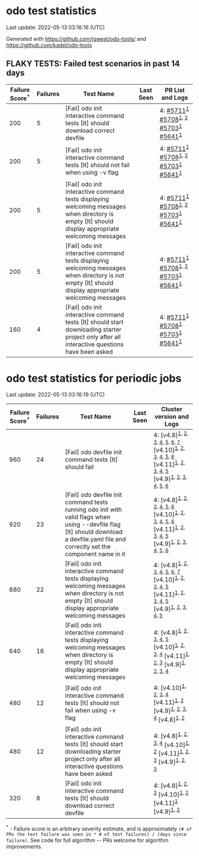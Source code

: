 # odo test statistics
Last update: 2022-05-13 03:16:16 (UTC)

Generated with https://github.com/jgwest/odo-tools/ and https://github.com/kadel/odo-tools
## FLAKY TESTS: Failed test scenarios in past 14 days
| Failure Score<sup>*</sup> | Failures | Test Name | Last Seen | PR List and Logs 
|---|---|---|---|---|
| 200 | 5 | [Fail] odo init interactive command tests [It] should download correct devfile  |  | 4: [#5711](https://github.com/openshift/odo/pull/5711)<sup>[1](https://storage.googleapis.com/origin-ci-test/pr-logs/pull/openshift_odo/5711/pull-ci-redhat-developer-odo-main-v4.10-integration-e2e/1521866141813706752/build-log.txt)</sup> [#5708](https://github.com/openshift/odo/pull/5708)<sup>[1](https://storage.googleapis.com/origin-ci-test/pr-logs/pull/openshift_odo/5708/pull-ci-redhat-developer-odo-main-v4.10-integration-e2e/1521737342371500032/build-log.txt), [2](https://storage.googleapis.com/origin-ci-test/pr-logs/pull/openshift_odo/5708/pull-ci-redhat-developer-odo-main-v4.10-integration-e2e/1521821763263008768/build-log.txt)</sup> [#5703](https://github.com/openshift/odo/pull/5703)<sup>[1](https://storage.googleapis.com/origin-ci-test/pr-logs/pull/openshift_odo/5703/pull-ci-redhat-developer-odo-main-v4.10-integration-e2e/1521762240854757376/build-log.txt)</sup> [#5641](https://github.com/openshift/odo/pull/5641)<sup>[1](https://storage.googleapis.com/origin-ci-test/pr-logs/pull/openshift_odo/5641/pull-ci-redhat-developer-odo-main-v4.10-integration-e2e/1521714207593074688/build-log.txt)</sup> 
| 200 | 5 | [Fail] odo init interactive command tests [It] should not fail when using -v flag  |  | 4: [#5711](https://github.com/openshift/odo/pull/5711)<sup>[1](https://storage.googleapis.com/origin-ci-test/pr-logs/pull/openshift_odo/5711/pull-ci-redhat-developer-odo-main-v4.10-integration-e2e/1521866141813706752/build-log.txt)</sup> [#5708](https://github.com/openshift/odo/pull/5708)<sup>[1](https://storage.googleapis.com/origin-ci-test/pr-logs/pull/openshift_odo/5708/pull-ci-redhat-developer-odo-main-v4.10-integration-e2e/1521737342371500032/build-log.txt), [2](https://storage.googleapis.com/origin-ci-test/pr-logs/pull/openshift_odo/5708/pull-ci-redhat-developer-odo-main-v4.10-integration-e2e/1521821763263008768/build-log.txt)</sup> [#5703](https://github.com/openshift/odo/pull/5703)<sup>[1](https://storage.googleapis.com/origin-ci-test/pr-logs/pull/openshift_odo/5703/pull-ci-redhat-developer-odo-main-v4.10-integration-e2e/1521762240854757376/build-log.txt)</sup> [#5641](https://github.com/openshift/odo/pull/5641)<sup>[1](https://storage.googleapis.com/origin-ci-test/pr-logs/pull/openshift_odo/5641/pull-ci-redhat-developer-odo-main-v4.10-integration-e2e/1521714207593074688/build-log.txt)</sup> 
| 200 | 5 | [Fail] odo init interactive command tests displaying welcoming messages when directory is empty [It] should display appropriate welcoming messages  |  | 4: [#5711](https://github.com/openshift/odo/pull/5711)<sup>[1](https://storage.googleapis.com/origin-ci-test/pr-logs/pull/openshift_odo/5711/pull-ci-redhat-developer-odo-main-v4.10-integration-e2e/1521866141813706752/build-log.txt)</sup> [#5708](https://github.com/openshift/odo/pull/5708)<sup>[1](https://storage.googleapis.com/origin-ci-test/pr-logs/pull/openshift_odo/5708/pull-ci-redhat-developer-odo-main-v4.10-integration-e2e/1521737342371500032/build-log.txt), [2](https://storage.googleapis.com/origin-ci-test/pr-logs/pull/openshift_odo/5708/pull-ci-redhat-developer-odo-main-v4.10-integration-e2e/1521821763263008768/build-log.txt)</sup> [#5703](https://github.com/openshift/odo/pull/5703)<sup>[1](https://storage.googleapis.com/origin-ci-test/pr-logs/pull/openshift_odo/5703/pull-ci-redhat-developer-odo-main-v4.10-integration-e2e/1521762240854757376/build-log.txt)</sup> [#5641](https://github.com/openshift/odo/pull/5641)<sup>[1](https://storage.googleapis.com/origin-ci-test/pr-logs/pull/openshift_odo/5641/pull-ci-redhat-developer-odo-main-v4.10-integration-e2e/1521714207593074688/build-log.txt)</sup> 
| 200 | 5 | [Fail] odo init interactive command tests displaying welcoming messages when directory is not empty [It] should display appropriate welcoming messages  |  | 4: [#5711](https://github.com/openshift/odo/pull/5711)<sup>[1](https://storage.googleapis.com/origin-ci-test/pr-logs/pull/openshift_odo/5711/pull-ci-redhat-developer-odo-main-v4.10-integration-e2e/1521866141813706752/build-log.txt)</sup> [#5708](https://github.com/openshift/odo/pull/5708)<sup>[1](https://storage.googleapis.com/origin-ci-test/pr-logs/pull/openshift_odo/5708/pull-ci-redhat-developer-odo-main-v4.10-integration-e2e/1521737342371500032/build-log.txt), [2](https://storage.googleapis.com/origin-ci-test/pr-logs/pull/openshift_odo/5708/pull-ci-redhat-developer-odo-main-v4.10-integration-e2e/1521821763263008768/build-log.txt)</sup> [#5703](https://github.com/openshift/odo/pull/5703)<sup>[1](https://storage.googleapis.com/origin-ci-test/pr-logs/pull/openshift_odo/5703/pull-ci-redhat-developer-odo-main-v4.10-integration-e2e/1521762240854757376/build-log.txt)</sup> [#5641](https://github.com/openshift/odo/pull/5641)<sup>[1](https://storage.googleapis.com/origin-ci-test/pr-logs/pull/openshift_odo/5641/pull-ci-redhat-developer-odo-main-v4.10-integration-e2e/1521714207593074688/build-log.txt)</sup> 
| 160 | 4 | [Fail] odo init interactive command tests [It] should start downloading starter project only after all interactive questions have been asked  |  | 4: [#5711](https://github.com/openshift/odo/pull/5711)<sup>[1](https://storage.googleapis.com/origin-ci-test/pr-logs/pull/openshift_odo/5711/pull-ci-redhat-developer-odo-main-v4.10-integration-e2e/1521866141813706752/build-log.txt)</sup> [#5708](https://github.com/openshift/odo/pull/5708)<sup>[1](https://storage.googleapis.com/origin-ci-test/pr-logs/pull/openshift_odo/5708/pull-ci-redhat-developer-odo-main-v4.10-integration-e2e/1521737342371500032/build-log.txt)</sup> [#5703](https://github.com/openshift/odo/pull/5703)<sup>[1](https://storage.googleapis.com/origin-ci-test/pr-logs/pull/openshift_odo/5703/pull-ci-redhat-developer-odo-main-v4.10-integration-e2e/1521762240854757376/build-log.txt)</sup> [#5641](https://github.com/openshift/odo/pull/5641)<sup>[1](https://storage.googleapis.com/origin-ci-test/pr-logs/pull/openshift_odo/5641/pull-ci-redhat-developer-odo-main-v4.10-integration-e2e/1521714207593074688/build-log.txt)</sup> 


# odo test statistics for periodic jobs
Last update: 2022-05-13 03:16:19 (UTC)

| Failure Score<sup>*</sup> | Failures | Test Name | Last Seen | Cluster version and Logs 
|---|---|---|---|---|
| 960 | 24 | [Fail] odo devfile init command tests [It] should fail  |  | 4: [v4.8]<sup>[1](https://storage.googleapis.com/origin-ci-test/logs/periodic-ci-redhat-developer-odo-main-v4.8-integration-e2e-periodic/1521641094041833472/build-log.txt), [2](https://storage.googleapis.com/origin-ci-test/logs/periodic-ci-redhat-developer-odo-main-v4.8-integration-e2e-periodic/1521731553053380608/build-log.txt), [3](https://storage.googleapis.com/origin-ci-test/logs/periodic-ci-redhat-developer-odo-main-v4.8-integration-e2e-periodic/1521550463034462208/build-log.txt), [4](https://storage.googleapis.com/origin-ci-test/logs/periodic-ci-redhat-developer-odo-main-v4.8-integration-e2e-periodic/1521912759778807808/build-log.txt), [5](https://storage.googleapis.com/origin-ci-test/logs/periodic-ci-redhat-developer-odo-main-v4.8-integration-e2e-periodic/1521822221729796096/build-log.txt), [6](https://storage.googleapis.com/origin-ci-test/logs/periodic-ci-redhat-developer-odo-main-v4.8-integration-e2e-periodic/1522003499200548864/build-log.txt), [7](https://storage.googleapis.com/origin-ci-test/logs/periodic-ci-redhat-developer-odo-main-v4.8-integration-e2e-periodic/1522094022254923776/build-log.txt)</sup> [v4.10]<sup>[1](https://storage.googleapis.com/origin-ci-test/logs/periodic-ci-redhat-developer-odo-main-v4.10-integration-e2e-periodic/1521822219267739648/build-log.txt), [2](https://storage.googleapis.com/origin-ci-test/logs/periodic-ci-redhat-developer-odo-main-v4.10-integration-e2e-periodic/1522003497510244352/build-log.txt), [3](https://storage.googleapis.com/origin-ci-test/logs/periodic-ci-redhat-developer-odo-main-v4.10-integration-e2e-periodic/1521912758096891904/build-log.txt), [4](https://storage.googleapis.com/origin-ci-test/logs/periodic-ci-redhat-developer-odo-main-v4.10-integration-e2e-periodic/1521641092364111872/build-log.txt), [5](https://storage.googleapis.com/origin-ci-test/logs/periodic-ci-redhat-developer-odo-main-v4.10-integration-e2e-periodic/1522094017213370368/build-log.txt), [6](https://storage.googleapis.com/origin-ci-test/logs/periodic-ci-redhat-developer-odo-main-v4.10-integration-e2e-periodic/1521731551367270400/build-log.txt)</sup> [v4.11]<sup>[1](https://storage.googleapis.com/origin-ci-test/logs/periodic-ci-redhat-developer-odo-main-v4.11-integration-e2e-periodic/1521912758935752704/build-log.txt), [2](https://storage.googleapis.com/origin-ci-test/logs/periodic-ci-redhat-developer-odo-main-v4.11-integration-e2e-periodic/1521731552210325504/build-log.txt), [3](https://storage.googleapis.com/origin-ci-test/logs/periodic-ci-redhat-developer-odo-main-v4.11-integration-e2e-periodic/1521822220110794752/build-log.txt), [4](https://storage.googleapis.com/origin-ci-test/logs/periodic-ci-redhat-developer-odo-main-v4.11-integration-e2e-periodic/1522094019729952768/build-log.txt), [5](https://storage.googleapis.com/origin-ci-test/logs/periodic-ci-redhat-developer-odo-main-v4.11-integration-e2e-periodic/1521641093223944192/build-log.txt)</sup> [v4.9]<sup>[1](https://storage.googleapis.com/origin-ci-test/logs/periodic-ci-redhat-developer-odo-main-v4.9-integration-e2e-periodic/1521641094889082880/build-log.txt), [2](https://storage.googleapis.com/origin-ci-test/logs/periodic-ci-redhat-developer-odo-main-v4.9-integration-e2e-periodic/1521822222556073984/build-log.txt), [3](https://storage.googleapis.com/origin-ci-test/logs/periodic-ci-redhat-developer-odo-main-v4.9-integration-e2e-periodic/1521912760655417344/build-log.txt), [4](https://storage.googleapis.com/origin-ci-test/logs/periodic-ci-redhat-developer-odo-main-v4.9-integration-e2e-periodic/1522003500039409664/build-log.txt), [5](https://storage.googleapis.com/origin-ci-test/logs/periodic-ci-redhat-developer-odo-main-v4.9-integration-e2e-periodic/1522094023957811200/build-log.txt), [6](https://storage.googleapis.com/origin-ci-test/logs/periodic-ci-redhat-developer-odo-main-v4.9-integration-e2e-periodic/1521731554726907904/build-log.txt)</sup> 
| 920 | 23 | [Fail] odo devfile init command tests running odo init with valid flags when using --devfile flag [It] should download a devfile.yaml file and correctly set the component name in it  |  | 4: [v4.8]<sup>[1](https://storage.googleapis.com/origin-ci-test/logs/periodic-ci-redhat-developer-odo-main-v4.8-integration-e2e-periodic/1521641094041833472/build-log.txt), [2](https://storage.googleapis.com/origin-ci-test/logs/periodic-ci-redhat-developer-odo-main-v4.8-integration-e2e-periodic/1521731553053380608/build-log.txt), [3](https://storage.googleapis.com/origin-ci-test/logs/periodic-ci-redhat-developer-odo-main-v4.8-integration-e2e-periodic/1521912759778807808/build-log.txt), [4](https://storage.googleapis.com/origin-ci-test/logs/periodic-ci-redhat-developer-odo-main-v4.8-integration-e2e-periodic/1521822221729796096/build-log.txt), [5](https://storage.googleapis.com/origin-ci-test/logs/periodic-ci-redhat-developer-odo-main-v4.8-integration-e2e-periodic/1522003499200548864/build-log.txt), [6](https://storage.googleapis.com/origin-ci-test/logs/periodic-ci-redhat-developer-odo-main-v4.8-integration-e2e-periodic/1522094022254923776/build-log.txt)</sup> [v4.10]<sup>[1](https://storage.googleapis.com/origin-ci-test/logs/periodic-ci-redhat-developer-odo-main-v4.10-integration-e2e-periodic/1521822219267739648/build-log.txt), [2](https://storage.googleapis.com/origin-ci-test/logs/periodic-ci-redhat-developer-odo-main-v4.10-integration-e2e-periodic/1522003497510244352/build-log.txt), [3](https://storage.googleapis.com/origin-ci-test/logs/periodic-ci-redhat-developer-odo-main-v4.10-integration-e2e-periodic/1521912758096891904/build-log.txt), [4](https://storage.googleapis.com/origin-ci-test/logs/periodic-ci-redhat-developer-odo-main-v4.10-integration-e2e-periodic/1521641092364111872/build-log.txt), [5](https://storage.googleapis.com/origin-ci-test/logs/periodic-ci-redhat-developer-odo-main-v4.10-integration-e2e-periodic/1522094017213370368/build-log.txt), [6](https://storage.googleapis.com/origin-ci-test/logs/periodic-ci-redhat-developer-odo-main-v4.10-integration-e2e-periodic/1521731551367270400/build-log.txt)</sup> [v4.11]<sup>[1](https://storage.googleapis.com/origin-ci-test/logs/periodic-ci-redhat-developer-odo-main-v4.11-integration-e2e-periodic/1521912758935752704/build-log.txt), [2](https://storage.googleapis.com/origin-ci-test/logs/periodic-ci-redhat-developer-odo-main-v4.11-integration-e2e-periodic/1521731552210325504/build-log.txt), [3](https://storage.googleapis.com/origin-ci-test/logs/periodic-ci-redhat-developer-odo-main-v4.11-integration-e2e-periodic/1521822220110794752/build-log.txt), [4](https://storage.googleapis.com/origin-ci-test/logs/periodic-ci-redhat-developer-odo-main-v4.11-integration-e2e-periodic/1522094019729952768/build-log.txt), [5](https://storage.googleapis.com/origin-ci-test/logs/periodic-ci-redhat-developer-odo-main-v4.11-integration-e2e-periodic/1521641093223944192/build-log.txt)</sup> [v4.9]<sup>[1](https://storage.googleapis.com/origin-ci-test/logs/periodic-ci-redhat-developer-odo-main-v4.9-integration-e2e-periodic/1521641094889082880/build-log.txt), [2](https://storage.googleapis.com/origin-ci-test/logs/periodic-ci-redhat-developer-odo-main-v4.9-integration-e2e-periodic/1521822222556073984/build-log.txt), [3](https://storage.googleapis.com/origin-ci-test/logs/periodic-ci-redhat-developer-odo-main-v4.9-integration-e2e-periodic/1521912760655417344/build-log.txt), [4](https://storage.googleapis.com/origin-ci-test/logs/periodic-ci-redhat-developer-odo-main-v4.9-integration-e2e-periodic/1522003500039409664/build-log.txt), [5](https://storage.googleapis.com/origin-ci-test/logs/periodic-ci-redhat-developer-odo-main-v4.9-integration-e2e-periodic/1522094023957811200/build-log.txt), [6](https://storage.googleapis.com/origin-ci-test/logs/periodic-ci-redhat-developer-odo-main-v4.9-integration-e2e-periodic/1521731554726907904/build-log.txt)</sup> 
| 880 | 22 | [Fail] odo init interactive command tests displaying welcoming messages when directory is not empty [It] should display appropriate welcoming messages  |  | 4: [v4.8]<sup>[1](https://storage.googleapis.com/origin-ci-test/logs/periodic-ci-redhat-developer-odo-main-v4.8-integration-e2e-periodic/1521641094041833472/build-log.txt), [2](https://storage.googleapis.com/origin-ci-test/logs/periodic-ci-redhat-developer-odo-main-v4.8-integration-e2e-periodic/1521731553053380608/build-log.txt), [3](https://storage.googleapis.com/origin-ci-test/logs/periodic-ci-redhat-developer-odo-main-v4.8-integration-e2e-periodic/1521550463034462208/build-log.txt), [4](https://storage.googleapis.com/origin-ci-test/logs/periodic-ci-redhat-developer-odo-main-v4.8-integration-e2e-periodic/1521912759778807808/build-log.txt), [5](https://storage.googleapis.com/origin-ci-test/logs/periodic-ci-redhat-developer-odo-main-v4.8-integration-e2e-periodic/1521822221729796096/build-log.txt), [6](https://storage.googleapis.com/origin-ci-test/logs/periodic-ci-redhat-developer-odo-main-v4.8-integration-e2e-periodic/1522003499200548864/build-log.txt), [7](https://storage.googleapis.com/origin-ci-test/logs/periodic-ci-redhat-developer-odo-main-v4.8-integration-e2e-periodic/1522094022254923776/build-log.txt)</sup> [v4.10]<sup>[1](https://storage.googleapis.com/origin-ci-test/logs/periodic-ci-redhat-developer-odo-main-v4.10-integration-e2e-periodic/1521822219267739648/build-log.txt), [2](https://storage.googleapis.com/origin-ci-test/logs/periodic-ci-redhat-developer-odo-main-v4.10-integration-e2e-periodic/1522003497510244352/build-log.txt), [3](https://storage.googleapis.com/origin-ci-test/logs/periodic-ci-redhat-developer-odo-main-v4.10-integration-e2e-periodic/1521641092364111872/build-log.txt), [4](https://storage.googleapis.com/origin-ci-test/logs/periodic-ci-redhat-developer-odo-main-v4.10-integration-e2e-periodic/1522094017213370368/build-log.txt), [5](https://storage.googleapis.com/origin-ci-test/logs/periodic-ci-redhat-developer-odo-main-v4.10-integration-e2e-periodic/1521731551367270400/build-log.txt)</sup> [v4.11]<sup>[1](https://storage.googleapis.com/origin-ci-test/logs/periodic-ci-redhat-developer-odo-main-v4.11-integration-e2e-periodic/1521912758935752704/build-log.txt), [2](https://storage.googleapis.com/origin-ci-test/logs/periodic-ci-redhat-developer-odo-main-v4.11-integration-e2e-periodic/1521731552210325504/build-log.txt), [3](https://storage.googleapis.com/origin-ci-test/logs/periodic-ci-redhat-developer-odo-main-v4.11-integration-e2e-periodic/1521822220110794752/build-log.txt), [4](https://storage.googleapis.com/origin-ci-test/logs/periodic-ci-redhat-developer-odo-main-v4.11-integration-e2e-periodic/1522094019729952768/build-log.txt), [5](https://storage.googleapis.com/origin-ci-test/logs/periodic-ci-redhat-developer-odo-main-v4.11-integration-e2e-periodic/1521641093223944192/build-log.txt)</sup> [v4.9]<sup>[1](https://storage.googleapis.com/origin-ci-test/logs/periodic-ci-redhat-developer-odo-main-v4.9-integration-e2e-periodic/1521641094889082880/build-log.txt), [2](https://storage.googleapis.com/origin-ci-test/logs/periodic-ci-redhat-developer-odo-main-v4.9-integration-e2e-periodic/1521822222556073984/build-log.txt), [3](https://storage.googleapis.com/origin-ci-test/logs/periodic-ci-redhat-developer-odo-main-v4.9-integration-e2e-periodic/1521912760655417344/build-log.txt), [4](https://storage.googleapis.com/origin-ci-test/logs/periodic-ci-redhat-developer-odo-main-v4.9-integration-e2e-periodic/1522003500039409664/build-log.txt), [5](https://storage.googleapis.com/origin-ci-test/logs/periodic-ci-redhat-developer-odo-main-v4.9-integration-e2e-periodic/1521731554726907904/build-log.txt)</sup> 
| 640 | 16 | [Fail] odo init interactive command tests displaying welcoming messages when directory is empty [It] should display appropriate welcoming messages  |  | 4: [v4.8]<sup>[1](https://storage.googleapis.com/origin-ci-test/logs/periodic-ci-redhat-developer-odo-main-v4.8-integration-e2e-periodic/1521731553053380608/build-log.txt), [2](https://storage.googleapis.com/origin-ci-test/logs/periodic-ci-redhat-developer-odo-main-v4.8-integration-e2e-periodic/1521550463034462208/build-log.txt), [3](https://storage.googleapis.com/origin-ci-test/logs/periodic-ci-redhat-developer-odo-main-v4.8-integration-e2e-periodic/1521912759778807808/build-log.txt), [4](https://storage.googleapis.com/origin-ci-test/logs/periodic-ci-redhat-developer-odo-main-v4.8-integration-e2e-periodic/1521822221729796096/build-log.txt), [5](https://storage.googleapis.com/origin-ci-test/logs/periodic-ci-redhat-developer-odo-main-v4.8-integration-e2e-periodic/1522003499200548864/build-log.txt)</sup> [v4.10]<sup>[1](https://storage.googleapis.com/origin-ci-test/logs/periodic-ci-redhat-developer-odo-main-v4.10-integration-e2e-periodic/1521822219267739648/build-log.txt), [2](https://storage.googleapis.com/origin-ci-test/logs/periodic-ci-redhat-developer-odo-main-v4.10-integration-e2e-periodic/1521912758096891904/build-log.txt), [3](https://storage.googleapis.com/origin-ci-test/logs/periodic-ci-redhat-developer-odo-main-v4.10-integration-e2e-periodic/1521641092364111872/build-log.txt), [4](https://storage.googleapis.com/origin-ci-test/logs/periodic-ci-redhat-developer-odo-main-v4.10-integration-e2e-periodic/1522094017213370368/build-log.txt)</sup> [v4.11]<sup>[1](https://storage.googleapis.com/origin-ci-test/logs/periodic-ci-redhat-developer-odo-main-v4.11-integration-e2e-periodic/1521912758935752704/build-log.txt), [2](https://storage.googleapis.com/origin-ci-test/logs/periodic-ci-redhat-developer-odo-main-v4.11-integration-e2e-periodic/1521822220110794752/build-log.txt), [3](https://storage.googleapis.com/origin-ci-test/logs/periodic-ci-redhat-developer-odo-main-v4.11-integration-e2e-periodic/1522094019729952768/build-log.txt)</sup> [v4.9]<sup>[1](https://storage.googleapis.com/origin-ci-test/logs/periodic-ci-redhat-developer-odo-main-v4.9-integration-e2e-periodic/1521822222556073984/build-log.txt), [2](https://storage.googleapis.com/origin-ci-test/logs/periodic-ci-redhat-developer-odo-main-v4.9-integration-e2e-periodic/1521912760655417344/build-log.txt), [3](https://storage.googleapis.com/origin-ci-test/logs/periodic-ci-redhat-developer-odo-main-v4.9-integration-e2e-periodic/1522094023957811200/build-log.txt), [4](https://storage.googleapis.com/origin-ci-test/logs/periodic-ci-redhat-developer-odo-main-v4.9-integration-e2e-periodic/1521731554726907904/build-log.txt)</sup> 
| 480 | 12 | [Fail] odo init interactive command tests [It] should not fail when using -v flag  |  | 4: [v4.10]<sup>[1](https://storage.googleapis.com/origin-ci-test/logs/periodic-ci-redhat-developer-odo-main-v4.10-integration-e2e-periodic/1522003497510244352/build-log.txt), [2](https://storage.googleapis.com/origin-ci-test/logs/periodic-ci-redhat-developer-odo-main-v4.10-integration-e2e-periodic/1521912758096891904/build-log.txt), [3](https://storage.googleapis.com/origin-ci-test/logs/periodic-ci-redhat-developer-odo-main-v4.10-integration-e2e-periodic/1521641092364111872/build-log.txt), [4](https://storage.googleapis.com/origin-ci-test/logs/periodic-ci-redhat-developer-odo-main-v4.10-integration-e2e-periodic/1521731551367270400/build-log.txt)</sup> [v4.11]<sup>[1](https://storage.googleapis.com/origin-ci-test/logs/periodic-ci-redhat-developer-odo-main-v4.11-integration-e2e-periodic/1521731552210325504/build-log.txt), [2](https://storage.googleapis.com/origin-ci-test/logs/periodic-ci-redhat-developer-odo-main-v4.11-integration-e2e-periodic/1521641093223944192/build-log.txt)</sup> [v4.9]<sup>[1](https://storage.googleapis.com/origin-ci-test/logs/periodic-ci-redhat-developer-odo-main-v4.9-integration-e2e-periodic/1521822222556073984/build-log.txt), [2](https://storage.googleapis.com/origin-ci-test/logs/periodic-ci-redhat-developer-odo-main-v4.9-integration-e2e-periodic/1521912760655417344/build-log.txt), [3](https://storage.googleapis.com/origin-ci-test/logs/periodic-ci-redhat-developer-odo-main-v4.9-integration-e2e-periodic/1522003500039409664/build-log.txt), [4](https://storage.googleapis.com/origin-ci-test/logs/periodic-ci-redhat-developer-odo-main-v4.9-integration-e2e-periodic/1521731554726907904/build-log.txt)</sup> [v4.8]<sup>[1](https://storage.googleapis.com/origin-ci-test/logs/periodic-ci-redhat-developer-odo-main-v4.8-integration-e2e-periodic/1522003499200548864/build-log.txt), [2](https://storage.googleapis.com/origin-ci-test/logs/periodic-ci-redhat-developer-odo-main-v4.8-integration-e2e-periodic/1522094022254923776/build-log.txt)</sup> 
| 480 | 12 | [Fail] odo init interactive command tests [It] should start downloading starter project only after all interactive questions have been asked  |  | 4: [v4.8]<sup>[1](https://storage.googleapis.com/origin-ci-test/logs/periodic-ci-redhat-developer-odo-main-v4.8-integration-e2e-periodic/1521641094041833472/build-log.txt), [2](https://storage.googleapis.com/origin-ci-test/logs/periodic-ci-redhat-developer-odo-main-v4.8-integration-e2e-periodic/1521550463034462208/build-log.txt), [3](https://storage.googleapis.com/origin-ci-test/logs/periodic-ci-redhat-developer-odo-main-v4.8-integration-e2e-periodic/1521822221729796096/build-log.txt), [4](https://storage.googleapis.com/origin-ci-test/logs/periodic-ci-redhat-developer-odo-main-v4.8-integration-e2e-periodic/1522094022254923776/build-log.txt)</sup> [v4.10]<sup>[1](https://storage.googleapis.com/origin-ci-test/logs/periodic-ci-redhat-developer-odo-main-v4.10-integration-e2e-periodic/1521822219267739648/build-log.txt), [2](https://storage.googleapis.com/origin-ci-test/logs/periodic-ci-redhat-developer-odo-main-v4.10-integration-e2e-periodic/1521731551367270400/build-log.txt)</sup> [v4.11]<sup>[1](https://storage.googleapis.com/origin-ci-test/logs/periodic-ci-redhat-developer-odo-main-v4.11-integration-e2e-periodic/1521912758935752704/build-log.txt), [2](https://storage.googleapis.com/origin-ci-test/logs/periodic-ci-redhat-developer-odo-main-v4.11-integration-e2e-periodic/1521822220110794752/build-log.txt), [3](https://storage.googleapis.com/origin-ci-test/logs/periodic-ci-redhat-developer-odo-main-v4.11-integration-e2e-periodic/1521641093223944192/build-log.txt)</sup> [v4.9]<sup>[1](https://storage.googleapis.com/origin-ci-test/logs/periodic-ci-redhat-developer-odo-main-v4.9-integration-e2e-periodic/1521641094889082880/build-log.txt), [2](https://storage.googleapis.com/origin-ci-test/logs/periodic-ci-redhat-developer-odo-main-v4.9-integration-e2e-periodic/1522003500039409664/build-log.txt), [3](https://storage.googleapis.com/origin-ci-test/logs/periodic-ci-redhat-developer-odo-main-v4.9-integration-e2e-periodic/1522094023957811200/build-log.txt)</sup> 
| 320 | 8 | [Fail] odo init interactive command tests [It] should download correct devfile  |  | 4: [v4.8]<sup>[1](https://storage.googleapis.com/origin-ci-test/logs/periodic-ci-redhat-developer-odo-main-v4.8-integration-e2e-periodic/1521641094041833472/build-log.txt), [2](https://storage.googleapis.com/origin-ci-test/logs/periodic-ci-redhat-developer-odo-main-v4.8-integration-e2e-periodic/1521731553053380608/build-log.txt), [3](https://storage.googleapis.com/origin-ci-test/logs/periodic-ci-redhat-developer-odo-main-v4.8-integration-e2e-periodic/1521912759778807808/build-log.txt)</sup> [v4.10]<sup>[1](https://storage.googleapis.com/origin-ci-test/logs/periodic-ci-redhat-developer-odo-main-v4.10-integration-e2e-periodic/1522003497510244352/build-log.txt), [2](https://storage.googleapis.com/origin-ci-test/logs/periodic-ci-redhat-developer-odo-main-v4.10-integration-e2e-periodic/1522094017213370368/build-log.txt)</sup> [v4.11]<sup>[1](https://storage.googleapis.com/origin-ci-test/logs/periodic-ci-redhat-developer-odo-main-v4.11-integration-e2e-periodic/1521731552210325504/build-log.txt)</sup> [v4.9]<sup>[1](https://storage.googleapis.com/origin-ci-test/logs/periodic-ci-redhat-developer-odo-main-v4.9-integration-e2e-periodic/1521641094889082880/build-log.txt), [2](https://storage.googleapis.com/origin-ci-test/logs/periodic-ci-redhat-developer-odo-main-v4.9-integration-e2e-periodic/1522094023957811200/build-log.txt)</sup> 



<sup>*</sup> - Failure score is an arbitrary severity estimate, and is approximately `(# of PRs the test failure was seen in * # of test failures) / (days since failure)`. See code for full algorithm -- PRs welcome for algorithm improvements.

